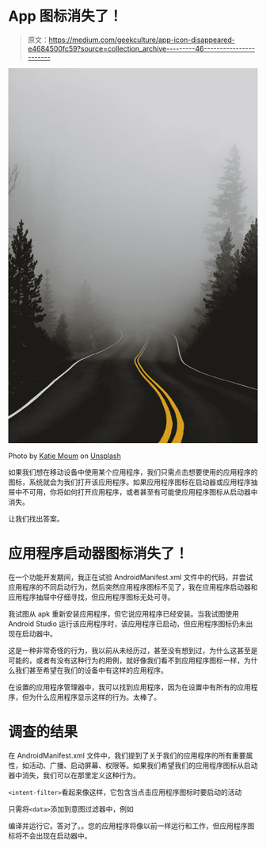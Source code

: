 # App 图标消失了！

> 原文：<https://medium.com/geekculture/app-icon-disappeared-e4684500fc59?source=collection_archive---------46----------------------->

![](img/e032ed11f8614457c2e253e0ea7d55ae.png)

Photo by [Katie Moum](https://unsplash.com/@katiemoum?utm_source=medium&utm_medium=referral) on [Unsplash](https://unsplash.com?utm_source=medium&utm_medium=referral)

如果我们想在移动设备中使用某个应用程序，我们只需点击想要使用的应用程序的图标，系统就会为我们打开该应用程序。如果应用程序图标在启动器或应用程序抽屉中不可用，你将如何打开应用程序，或者甚至有可能使应用程序图标从启动器中消失。

让我们找出答案。

# 应用程序启动器图标消失了！

在一个功能开发期间，我正在试验 AndroidManifest.xml 文件中的代码，并尝试应用程序的不同启动行为，然后突然应用程序图标不见了，我在应用程序启动器和应用程序抽屉中仔细寻找，但应用程序图标无处可寻。

我试图从 apk 重新安装应用程序，但它说应用程序已经安装。当我试图使用 Android Studio 运行该应用程序时，该应用程序已启动，但应用程序图标仍未出现在启动器中。

这是一种非常奇怪的行为，我以前从未经历过，甚至没有想到过，为什么这甚至是可能的，或者有没有这种行为的用例，就好像我们看不到应用程序图标一样，为什么我们甚至希望在我们的设备中有这样的应用程序。

在设置的应用程序管理器中，我可以找到应用程序，因为在设置中有所有的应用程序，但为什么应用程序显示这样的行为。太棒了。

# 调查的结果

在 AndroidManifest.xml 文件中，我们提到了关于我们的应用程序的所有重要属性，如活动、广播、启动屏幕、权限等。如果我们希望我们的应用程序图标从启动器中消失，我们可以在那里定义这种行为。

`<intent-filter>`看起来像这样，它包含当点击应用程序图标时要启动的活动

只需将`<data>`添加到意图过滤器中，例如

编译并运行它。答对了。。您的应用程序将像以前一样运行和工作，但应用程序图标将不会出现在启动器中。
